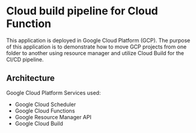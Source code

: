 # Cloud build pipeline for Cloud Function

This application is deployed in Google Cloud Platform (GCP). The purpose of this application is to demonstrate how to move GCP projects from one folder to another using resource manager and utilize Cloud Build for the CI/CD pipeline.

## Architecture

Google Cloud Platform Services used:
+ Google Cloud Scheduler
+ Google Cloud Functions
+ Google Resource Manager API
+ Google Cloud Build

